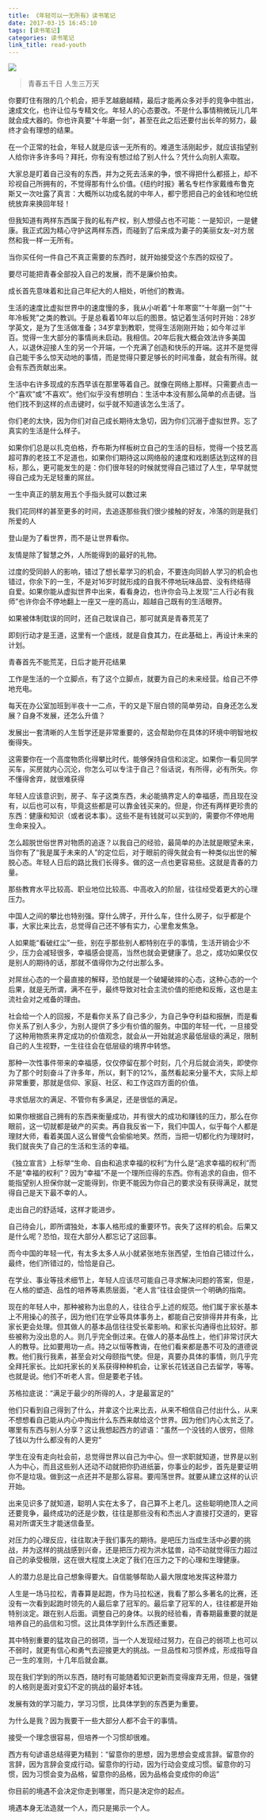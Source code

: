 ```yaml
---
title: 《年轻可以一无所有》读书笔记
date: 2017-03-15 16:45:10
tags: [读书笔记]
categories: 读书笔记
link_title: read-youth
---
```

![](http://onxkn9cbz.bkt.clouddn.com/photo08.jpg)


> 青春五千日 人生三万天

你要盯住有限的几个机会，把手艺越磨越精，最后才能再众多对手的竞争中胜出，速成文化，也许让位与专精文化。年轻人的心态要改。不是什么事情稍微玩儿几年就会成大器的。你也许真要“十年磨一剑”，甚至在此之后还要付出长年的努力，最终才会有理想的结果。

在一个正常的社会，年轻人就是应该一无所有的。难道生活刚起步，就应该指望别人给你许多许多吗？拜托，你有没有想过给了别人什么？凭什么向别人索取。

大家总是盯着自己没有的东西，并为之死去活来的争，恨不得把什么都搭上，却不珍视自己所拥有的，不觉得那有什么价值。《纽约时报》著名专栏作家戴维布鲁克斯又一次吐露了真言：大概所以功成名就的中年人，都宁愿把自己的金钱和地位统统放弃来换回年轻！

<!-- more -->

但我知道有两样东西属于我的私有产权，别人想侵占也不可能：一是知识，一是健康。我正式因为精心守护这两样东西，而碰到了后来成为妻子的美丽女友–对方居然和我一样一无所有。

当你买任何一件自己不真正需要的东西时，就开始接受这个东西的奴役了。

要尽可能把青春全部投入自己的发展，而不是廉价拍卖。

成长首先意味着和比自己年纪大的人相处，听他们的教诲。

生活的速度比虚拟世界中的速度慢的多，我从小听着“十年寒窗”“十年磨一剑”“十年冷板凳”之类的教训。于是总看着10年以后的图景。惦记着生活何时开始：28岁学英文，是为了生活做准备；34岁拿到教职，觉得生活刚刚开始；如今年过半百。觉得一生大部分的事情尚未启动。我相信。20年后我大概会效法许多美国人，以退休迎接人生的另一个开端，一个充满了创造和快乐的开端。这并不是觉得自己能干多么惊天动地的事情，而是觉得只要足够长的时间准备，就会有所得。就会有东西贡献出来。

生活中右许多现成的东西早该在那里等着自己。就像在网络上那样。只需要点击一个“喜欢”或“不喜欢”。他们似乎没有想明白：生活中本没有那么简单的点击键。当他们找不到这样的点击键时，似乎就不知道该怎么生活了。

你们老的太快，因为你们对自己成长期待太急切，因为你们沉溺于虚拟世界。忘了真实的生活是什么样子。

如果你们总是以扎克伯格，乔布斯为样板树立自己的生活的目标，觉得一个技艺高超可靠的老技工不足道也，如果你们期待这以网络般的速度和戏剧感达到这样的目标，那么，更可能发生的是：你们很年轻的时候就觉得自己错过了人生，早早就觉得自己成为无足轻重的屌丝。


一生中真正的朋友用五个手指头就可以数过来

我们花同样的甚至更多的时间，去追逐那些我们很少接触的好友，冷落的则是我们所爱的人

登山是为了看世界，而不是让世界看你。

友情是除了智慧之外，人所能得到的最好的礼物。

过度的受同龄人的影响，错过了想长辈学习的机会，不要连向同龄人学习的机会也错过，你余下的一生，不是对16岁时就形成的自我不停地玩味品尝、没有终结得自爱。如果你能从虚拟世界中出来，看看身边，也许你会马上发现“三人行必有我师”也许你会不停地翻上一座又一座的高山，超越自己既有的生活眼界。

如果被体制耽误的同时，还自己耽误自己，那可就真是青春荒芜了

即刻行动才是王道，这里有一个底线，就是自食其力，在此基础上，再设计未来的计划。

青春首先不能荒芜，日后才能开花结果

工作是生活的一个立脚点，有了这个立脚点，就要为自己的未来经营。给自己不停地充电。

每天在办公室加班到半夜十一二点，干的又是下层白领的简单劳动，自身还怎么发展？自身不发展，还怎么升值？

发展出一套清晰的人生哲学还是非常重要的，这会帮助你在具体的环境中明智地权衡得失。

这需要你在一个高度物质化得攀比时代，能够保持自信和淡定。如果你一看见同学买车，买房就内心沉沦，你怎么可以专注于自己？俗话说，有所得，必有所失。你不懂得舍弃，就很难获得

年轻人应该意识到，房子、车子这类东西，未必能搞界定人的幸福感，而且现在没有，以后也可以有，毕竟这些都是可以靠金钱买来的。但是，你还有两样更珍贵的东西：健康和知识（或者说本事）。这些不是有钱就可以买到的，需要你不停地用生命来投入。

怎么超脱世俗世界对物质的追逐？以我自己的经验，最简单的办法就是眼望未来，当你有了“我是属于未来的人”的定位后，对于眼前的得失就会有一种类似出世的解脱心态。年轻人日后的路比我们长得多。做的这一点也更容易些。这就是青春的力量。

那些教育水平比较高、职业地位比较高、中高收入的阶层，往往经受着更大的心理压力。

中国人之间的攀比也特别强。穿什么牌子，开什么车，住什么房子，似乎都是个事，大家比来比去，总觉得自己还不够有实力，心里愈发焦急。

人如果能“看破红尘”一些，别在乎那些别人都特别在乎的事情，生活开销会少不少，压力会减轻很多，幸福感会提高，当然也就会更健康了。总之，成功如果仅仅是别人的期待的话，那就不值得你为之付出那么多。

对屌丝心态的一个最直接的解释，恐怕就是一个破罐破摔的心态，这种心态的一个后果，就是无所谓，满不在乎，最终导致对社会主流价值的拒绝和反叛，这也是主流社会对之戒备的理由。

社会给一个人的回报，不是看你关系了自己多少，为自己争夺利益和报酬，而是看你关系了别人多少，为别人提供了多少有价值的服务。中国的年轻一代，一旦接受了这种用物质来界定成功的价值观念，就会从一开始就追求最低层级的满足，限制自己的人生视野，一生往往会在低层级的境界中转悠。

那种一次性事件带来的幸福感，仅仅停留在那个时刻，几个月后就会消失，即使你为了那个时刻奋斗了许多年，所以，剩下的12%，虽然看起来分量不大，实际上却非常重要，那就是信仰、家庭、社区、和工作这四方面的价值。

寻求低层次的满足、不管你有多满足，还是很低的满足。

如果你根据自己拥有的东西来衡量成功，并有很大的成功和赚钱的压力，那么在你眼前，这一切就都是破产的买卖。再自我反省一下，我们中国人，似乎每个人都是理财大师，看着美国人这么冒傻气会偷偷地笑。然而，当把一切都化约为理财时，我们就丧失了自己的生活和生活的幸福。

《独立宣言》上标举“生命、自由和追求幸福的权利”为什么是“追求幸福的权利”而不是“幸福的权利”？因为“幸福”不是一个理所应得的东西。你有追求的自由，但不能指望别人担保你就一定能得到，你更不能因为你自己的要求没有获得满足，就觉得自己是天下最不幸的人。

走出自己的舒适域，这样才能进步。

自己待会儿，即所谓独处，本事人格形成的重要环节。丧失了这样的机会。后果又是什么呢？恐怕，现在大部分人都忘记了这回事。

而今中国的年轻一代，有太多太多人从小就紧张地东张西望，生怕自己错过什么，最终，他们所错过的，恰恰是自己。

在学业、事业等技术细节上，年轻人应该尽可能自己寻求解决问题的答案，但是，在人格的塑造、品性的培养等素质层面，“老人言”往往会提供一个明确的指南。

现在的年轻人中，那种被称为出息的人，往往合乎上述的规范。他们属于家长基本上不用操心的孩子，因为他们在学业等具体事务上，都能自己安排得井井有条，比家长更会处理。但其做人的基本品信往往受长辈影响。和家长沟通得也比较好。那些被称为没出息的人。则几乎完全倒过来。在做人的基本品性上，他们非常讨厌大人的教导。比如要用功一点。持之以恒等教诲，在他们看来都是愚不可及的道德说教。他们我行我素，甚至会对父母颐指气使。但是，真要办具体的事情，则几乎完全拜托家长。比如托家长的关系获得种种机会，让家长花钱送自己去留学，等等。也就是说。他们不听老人言。但是要老子钱。

苏格拉底说：“满足于最少的所得的人，才是最富足的”

他们只看到自己得到了什么，并拿这个比来比去，从来不相信自己付出什么，从来不想想看自己能从内心中掏出什么东西来献给这个世界。因为他们内心太贫乏了。哪里有东西与别人分享？这让我想起西方的谚语：“虽然一个没钱的人很穷，但除了钱以为什么都没有的人更穷”

学生在没有走向社会前，总觉得世界以自己为中心。但一求职就知道，世界是以别人为中心，而且这些别人还动不动就把你扔进纸篓，你事业的起步，首先是要证明你不是垃圾。做到这一点还并不是那么容易。要闯荡世界。就要从建立这样的认识开始。

出来见识多了就知道，聪明人实在太多了，自己算不上老几。这些聪明绝顶人之间还要竞争，最终成功的还是少数，往往是那些没有和杰出人才直接打交道的，更容易对所谓天生才能迷信备至。

对压力的心理反应，往往取决于我们事先的期待。是吧压力当成生活中必要的挑战，并为这样的挑战感到兴奋，还是把压力视为洪水猛兽，动不动就觉得压力超过自己的承受极限，这在很大程度上决定了我们在压力之下的心理和生理健康。

人的潜力总是比自己想象得要大。自信能够帮助人最大限度地发挥这种潜力

人生是一场马拉松，青春算是起跑，作为马拉松迷，我看了那么多著名的比赛，还没有一次看到起跑时领先的人最后拿了冠军的。最后拿了冠军的人，往往都是开始特别淡定。跟在别人后面。调整自己的身体。以我的经验看，青春期最重要的就是培养自己的品信和习惯。这比具体学到什么东西还重要。

其中特别重要的猛攻自己的弱项，当一个人发现经过努力，在自己的弱项上也可以不弱时，就更有信心和勇气去迎接更大的挑战。一旦品性和习惯养成，形成指导自己一生的准则，十几年后就会赢。

现在我们学到的所以东西，随时有可能随着知识更新而变得废弃无用，但是，强健的人格则是面对变幻不定的挑战的最好本钱。

发展有效的学习能力，学习习惯，比具体学到的东西更为重要。

为什么是我？因为我要干一些大部分人都不会干的事情。

接受一个理念很容易，但培养一个习惯却很难。

西方有句谚语总结得更为精到：“留意你的思想，因为思想会变成言辞。留意你的言辞，因为言辞会变成行动。留意你的行动，因为行动会变成习惯。留意你的习惯，因为习惯会变为品格，留意你的品格，因为品格会变成你的命运”

你目前的境遇不会决定你走到哪里，而只是决定你的起点。

境遇本身无法造就一个人，而只是揭示一个人。
